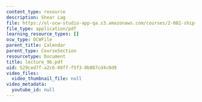 ```yaml
---
content_type: resource
description: Shear Lag
file: https://ol-ocw-studio-app-qa.s3.amazonaws.com/courses/2-082-ship-structural-analysis-design-13-122-spring-2003/529ced7fa2c688fff5f30b087cd4c0d9_lecture_9b.pdf
file_type: application/pdf
learning_resource_types: []
ocw_type: OCWFile
parent_title: Calendar
parent_type: CourseSection
resourcetype: Document
title: lecture_9b.pdf
uid: 529ced7f-a2c6-88ff-f5f3-0b087cd4c0d9
video_files:
  video_thumbnail_file: null
video_metadata:
  youtube_id: null
---
```


